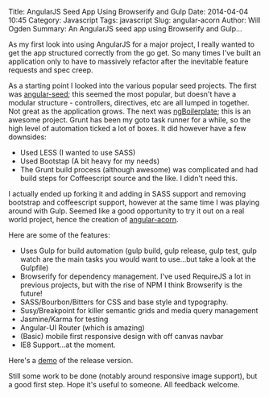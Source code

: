 Title: AngularJS Seed App Using Browserify and Gulp
Date: 2014-04-04 10:45
Category: Javascript
Tags: javascript
Slug: angular-acorn
Author: Will Ogden
Summary: An AngularJS seed app using Browserify and Gulp...

As my first look into using AngularJS for a major project, I really wanted to get the app structured correctly from the go get. So many times I've built an application only to have to massively refactor after the inevitable feature requests and spec creep.

As a starting point I looked into the various popular seed projects. The first was [angular-seed](https://github.com/angular/angular-seed); this seemed the most popular, but doesn't have a modular structure - controllers, directives, etc are all lumped in together. Not great as the application grows. The next was [ngBoilerplate](https://github.com/ngbp/ngbp); this is an awesome project. Grunt has been my goto task runner for a while, so the high level of automation ticked a lot of boxes. It did however have a few downsides:

* Used LESS (I wanted to use SASS)
* Used Bootstap (A bit heavy for my needs)
* The Grunt build process (although awesome) was complicated and had build steps for Coffeescript source and the like. I didn't need this.

I actually ended up forking it and adding in SASS support and removing bootstrap and coffeescript support, however at the same time I was playing around with Gulp. Seemed like a good opportunity to try it out on a real world project, hence the creation of [angular-acorn](https://github.com/willogden/angular-acorn).

Here are some of the features:

* Uses Gulp for build automation (gulp build, gulp release, gulp test, gulp watch are the main tasks you would want to use...but take a look at the Gulpfile)
* Browserify for dependency management. I've used RequireJS a lot in previous projects, but with the rise of NPM I think Browserify is the future!
* SASS/Bourbon/Bitters for CSS and base style and typography.
* Susy/Breakpoint for killer semantic grids and media query management
* Jasmine/Karma for testing
* Angular-UI Router (which is amazing)
* (Basic) mobile first responsive design with off canvas navbar
* IE8 Support...at the moment.

Here's a [demo](/en/demos/angular-acorn/index.html) of the release version.

Still some work to be done (notably around responsive image support), but a good first step. Hope it's useful to someone. All feedback welcome.

